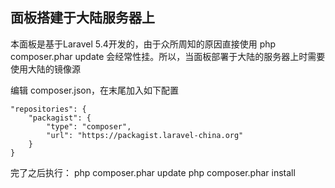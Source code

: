 ## 面板搭建于大陆服务器上
本面板是基于Laravel 5.4开发的，由于众所周知的原因直接使用 php composer.phar update 会经常性挂。所以，当面板部署于大陆的服务器上时需要使用大陆的镜像源

编辑 composer.json，在末尾加入如下配置
```
"repositories": {
    "packagist": {
        "type": "composer",
        "url": "https://packagist.laravel-china.org"
    }
}
```

完了之后执行：
php composer.phar update
php composer.phar install